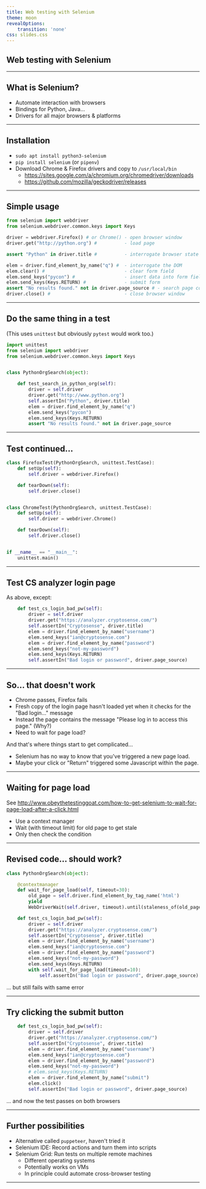 ```yaml
---
title: Web testing with Selenium
theme: moon
revealOptions:
    transition: 'none'
css: slides.css
---
```


## Web testing with Selenium

---

## What is Selenium?

- Automate interaction with browsers
- Bindings for Python, Java...
- Drivers for all major browsers & platforms

---

## Installation

- `sudo apt install python3-selenium`
- `pip install selenium` (or `pipenv`)
- Download Chrome & Firefox drivers and copy to `/usr/local/bin`
  - <https://sites.google.com/a/chromium.org/chromedriver/downloads>
  - <https://github.com/mozilla/geckodriver/releases>

---

## Simple usage

```python
from selenium import webdriver
from selenium.webdriver.common.keys import Keys

driver = webdriver.Firefox() # or Chrome() - open browser window
driver.get("http://python.org") #          - load page

assert "Python" in driver.title #          - interrogate browser state

elem = driver.find_element_by_name("q") #  - interrogate the DOM
elem.clear() #                             - clear form field
elem.send_keys("pycon") #                  - insert data into form field
elem.send_keys(Keys.RETURN) #              - submit form
assert "No results found." not in driver.page_source # - search page content
driver.close() #                           - close browser window

```

---

## Do the same thing in a test

(This uses `unittest` but obviously `pytest` would work too.)

```python
import unittest
from selenium import webdriver
from selenium.webdriver.common.keys import Keys


class PythonOrgSearch(object):

    def test_search_in_python_org(self):
        driver = self.driver
        driver.get("http://www.python.org")
        self.assertIn("Python", driver.title)
        elem = driver.find_element_by_name("q")
        elem.send_keys("pycon")
        elem.send_keys(Keys.RETURN)
        assert "No results found." not in driver.page_source
```

---

## Test continued...

```python
class FirefoxTest(PythonOrgSearch, unittest.TestCase):
    def setUp(self):
        self.driver = webdriver.Firefox()

    def tearDown(self):
        self.driver.close()


class ChromeTest(PythonOrgSearch, unittest.TestCase):
    def setUp(self):
        self.driver = webdriver.Chrome()

    def tearDown(self):
        self.driver.close()


if __name__ == "__main__":
    unittest.main()
```

---

## Test CS analyzer login page

As above, except:

```python
    def test_cs_login_bad_pw(self):
        driver = self.driver
        driver.get("https://analyzer.cryptosense.com/")
        self.assertIn("Cryptosense", driver.title)
        elem = driver.find_element_by_name("username")
        elem.send_keys("ian@cryptosense.com")
        elem = driver.find_element_by_name("password")
        elem.send_keys("not-my-password")
        elem.send_keys(Keys.RETURN)
        self.assertIn("Bad login or password", driver.page_source)
```

---

## So... that doesn't work

- Chrome passes, Firefox fails
- Fresh copy of the login page hasn't loaded yet when it checks for the "Bad
  login..." message
- Instead the page contains the message "Please log in to access this page."
  (Why?)
- Need to wait for page load?

And that's where things start to get complicated...

- Selenium has no way to know that you've triggered a new page load.
- Maybe your click or "Return" triggered some Javascript within the page.

---

## Waiting for page load

See <http://www.obeythetestinggoat.com/how-to-get-selenium-to-wait-for-page-load-after-a-click.html>

- Use a context manager
- Wait (with timeout limit) for old page to get stale
- Only then check the condition

---

## Revised code... should work?

```python
class PythonOrgSearch(object):

    @contextmanager
    def wait_for_page_load(self, timeout=30):
        old_page = self.driver.find_element_by_tag_name('html')
        yield
        WebDriverWait(self.driver, timeout).until(staleness_of(old_page))

    def test_cs_login_bad_pw(self):
        driver = self.driver
        driver.get("https://analyzer.cryptosense.com/")
        self.assertIn("Cryptosense", driver.title)
        elem = driver.find_element_by_name("username")
        elem.send_keys("ian@cryptosense.com")
        elem = driver.find_element_by_name("password")
        elem.send_keys("not-my-password")
        elem.send_keys(Keys.RETURN)
        with self.wait_for_page_load(timeout=10):
            self.assertIn("Bad login or password", driver.page_source)
```

... but still fails with same error

---

## Try clicking the submit button

```python
    def test_cs_login_bad_pw(self):
        driver = self.driver
        driver.get("https://analyzer.cryptosense.com/")
        self.assertIn("Cryptosense", driver.title)
        elem = driver.find_element_by_name("username")
        elem.send_keys("ian@cryptosense.com")
        elem = driver.find_element_by_name("password")
        elem.send_keys("not-my-password")
        # elem.send_keys(Keys.RETURN)
        elem = driver.find_element_by_name("submit")
        elem.click()
        self.assertIn("Bad login or password", driver.page_source)
```

... and now the test passes on both browsers

---

## Further possibilities

- Alternative called `puppeteer`, haven't tried it
- Selenium IDE: Record actions and turn them into scripts
- Selenium Grid: Run tests on multiple remote machines
  - Different operating systems
  - Potentially works on VMs
  - In principle could automate cross-browser testing

---
